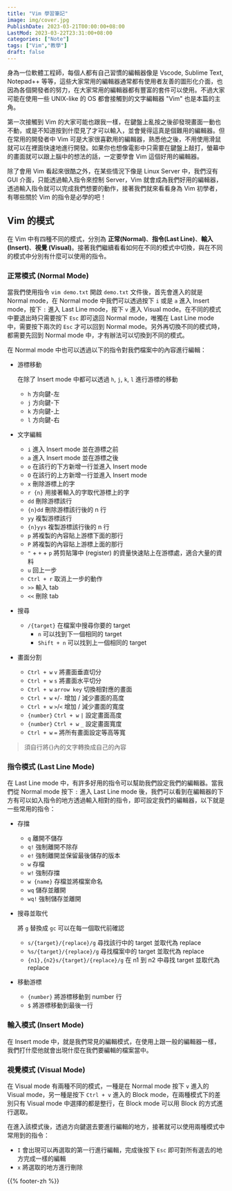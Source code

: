 ```yaml
---
title: "Vim 學習筆記"
image: img/cover.jpg
PublishDate: 2023-03-21T00:00:00+08:00
LastMod: 2023-03-22T23:31:00+08:00
categories: ["Note"]
tags: ["Vim","教學"]
draft: false
---
```


身為一位軟體工程師，每個人都有自己習慣的編輯器像是 Vscode, Sublime Text, Notepad++ 等等，這些大家常用的編輯器通常都有使用者友善的圖形化介面，也因為各個開發者的努力，在大家常用的編輯器都有豐富的套件可以使用。不過大家可能在使用一些 UNIX-like 的 OS 都會接觸到的文字編輯器 "Vim" 也是本篇的主角。

第一次接觸到 Vim 的大家可能也跟我一樣，在鍵盤上亂按之後卻發現畫面一動也不動，或是不知道按到什麼見了才可以輸入，並會覺得這真是個難用的編輯器。但在常用的開發者中 Vim 可是大家很喜歡用的編輯器，熟悉他之後，不用使用滑鼠就可以在裡面快速地進行開發。如果你也想像電影中只需要在鍵盤上敲打，螢幕中的畫面就可以跟上腦中的想法的話，一定要學會 Vim 這個好用的編輯器。

除了會用 Vim 看起來很酷之外，在某些情況下像是 Linux Server 中，我們沒有 GUI 介面，只能透過輸入指令來控制 Server，Vim 就會成為我們好用的編輯器，透過輸入指令就可以完成我們想要的動作，接著我們就來看看身為 Vim 初學者，有哪些關於 Vim 的指令是必學的吧！

## Vim 的模式

在 Vim 中有四種不同的模式，分別為 **正常(Normal)**、**指令(Last Line)**、**輸入(Insert)**、**視覺 (Visual)**。接著我們繼續看看如何在不同的模式中切換，與在不同的模式中分別有什麼可以使用的指令。

### 正常模式 (Normal Mode)

當我們使用指令 `vim demo.txt` 開啟 `demo.txt` 文件後，首先會進入的就是 Normal mode，在 Normal mode 中我們可以透過按下 `i` 或是 `a` 進入 Insert mode，按下 `:` 進入 Last Line mode，按下 `v` 進入 Visual mode。在不同的模式中要退出時只需要按下 `Esc` 即可退回 Normal mode，唯獨在 Last Line mode 中，需要按下兩次的 `Esc` 才可以回到 Normal mode。另外再切換不同的模式時，都需要先回到 Normal mode 中，才有辦法可以切換到不同的模式。

在 Normal mode 中也可以透過以下的指令對我們檔案中的內容進行編輯：

- 游標移動

    在除了 Insert mode 中都可以透過 `h`, `j`, `k`, `l` 進行游標的移動
  - `h` 方向鍵-左
  - `j` 方向鍵-下
  - `k` 方向鍵-上
  - `l` 方向鍵-右

- 文字編輯
  - `i` 進入 Insert mode 並在游標之前
  - `a` 進入 Insert mode 並在游標之後
  - `o` 在該行的下方新增一行並進入 Insert mode
  - `O` 在該行的上方新增一行並進入 Insert mode
  - `x` 刪除游標上的字
  - `r {n}` 用接著輸入的字取代游標上的字
  - `dd` 刪除游標該行
  - `{n}dd` 刪除游標該行後的 n 行
  - `yy` 複製游標該行
  - `{n}yys` 複製游標該行後的 n 行
  - `p` 將複製的內容貼上游標下面的那行
  - `P` 將複製的內容貼上游標上面的那行
  - `"` + `+` + `p` 將剪貼簿中 (register) 的資量快速貼上在游標處，適合大量的資料
  - `u` 回上一步
  - `Ctrl + r` 取消上一步的動作
  - `>>` 輸入 tab
  - `<<` 刪除 tab

- 搜尋
  - `/{target}` 在檔案中搜尋你要的 target
    - `n` 可以找到下一個相同的 target
    - `Shift + n` 可以找到上一個相同的 target

- 畫面分割
  - `Ctrl + w` `v` 將畫面垂直切分
  - `Ctrl + w` `s` 將畫面水平切分
  - `Ctrl + w`  `arrow key` 切換相對應的畫面
  - `Ctrl + w`  `+`/`-` 增加 / 減少畫面的高度
  - `Ctrl + w`  `>`/`<` 增加 / 減少畫面的寬度
  - `{number}` `Ctrl + w`  `|` 設定畫面高度
  - `{number}` `Ctrl + w`  `_` 設定畫面寬度
  - `Ctrl + w`  `=` 將所有畫面設定等高等寬

> 須自行將{}內的文字轉換成自己的內容

### 指令模式 (Last Line Mode)

在 Last Line mode 中，有許多好用的指令可以幫助我們設定我們的編輯器。當我們從 Normal mode 按下 `:` 進入 Last Line mode 後，我們可以看到在編輯器的下方有可以如入指令的地方透過輸入相對的指令，即可設定我們的編輯器，以下就是一些常用的指令：

- 存擋
  - `q` 離開不儲存
  - `q!` 強制離開不除存
  - `e!` 強制離開並保留最後儲存的版本
  - `w` 存檔
  - `w!` 強制存擋
  - `w {name}` 存檔並將檔案命名
  - `wq` 儲存並離開
  - `wq!` 強制儲存並離開

- 搜尋並取代

    將 `g` 替換成 `gc` 可以在每一個取代前確認
  - `s/{target}/{replace}/g` 尋找該行中的 target 並取代為 replace
  - `%s/{target}/{replace}/g` 尋找檔案中的 target 並取代為 replace
  - `{n1},{n2}s/{target}/{replace}/g` 在 n1 到 n2 中尋找 target 並取代為 replace

- 移動游標
  - `{number}` 將游標移動到 number 行
  - `$` 將游標移動到最後一行

### 輸入模式 (Insert Mode)

在 Insert mode 中，就是我們常見的編輯模式，在使用上跟一般的編輯器一樣，我們打什麼他就會出現什麼在我們要編輯的檔案當中。

### 視覺模式 (Visual Mode)

在 Visual mode 有兩種不同的模式，一種是在 Normal mode 按下 `v` 進入的 Visual mode，另一種是按下 `Ctrl + v` 進入的 Block mode，在兩種模式下的差別只有 Visual mode 中選擇的都是整行，在 Block mode 可以用 Block 的方式進行選取。

在進入該模式後，透過方向鍵選去要進行編輯的地方，接著就可以使用兩種模式中常用到的指令：

- `I` 會出現可以再選取的第一行進行編輯，完成後按下 `Esc` 即可對所有選去的地方完成一樣的編輯
- `x` 將選取的地方進行刪除

{{% footer-zh %}}
